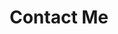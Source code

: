 ---
title: Contact Me
menu:
  main:
    identifier: contact
    params:
      icon:
        vendor: bs
        name: envelope-at
        color: white
      description: All of tags.
---
